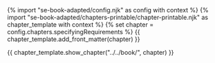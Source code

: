 <frontmatter>
{% import "se-book-adapted/config.njk" as config with context %}
{% import "se-book-adapted/chapters-printable/chapter-printable.njk" as chapter_template with context %}
{% set chapter = config.chapters.specifyingRequirements %}
{{ chapter_template.add_front_matter(chapter) }}
</frontmatter>

{{ chapter_template.show_chapter("../../book/", chapter) }}